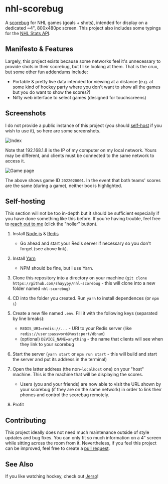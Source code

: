 # nhl-scorebug

A [scorebug](https://en.wikipedia.org/wiki/Score_bug) for NHL games (goals + shots), intended for display on a dedicated ~4", 800x480px screen. This project also includes some typings for the [NHL Stats API](https://gitlab.com/dword4/nhlapi/-/blob/master/stats-api.md).

## Manifesto & Features

Largely, this project exists because some networks feel it's unnecessary to provide shots in their scorebug, but I like looking at them. That is the crux, but some other fun addendums include:

- Portable & pretty live data intended for viewing at a distance (e.g. at some kind of hockey party where you don't want to show all the games but you do want to show the scores?)
- Nifty web interface to select games (designed for touchscreens)
<!--
  - Companion page for mobile phones to select a game from your sofa (currently unrestricted)
-->

## Screenshots

I do not provide a public instance of this project (you should [self-host](#self-hosting) if you wish to use it), so here are some screenshots.

![Index](https://cdn.discordapp.com/attachments/663900311886364673/1050918926915215421/Screenshot_2022-12-09_at_18-32-57_NHL_Scorebug.png)

Note that 192.168.1.8 is the IP of my computer on my local network. Yours may be different, and clients must be connected to the same network to access it.

![Game page](https://cdn.discordapp.com/attachments/663900311886364673/1050918927204634734/Screenshot_2022-12-09_at_18-34-30_NHL_Scorebug.png)

The above shows game ID `2022020001`. In the event that both teams' scores are the same (during a game), neither box is highlighted.

## Self-hosting

This section will not be too in-depth but it should be sufficient especially if you have done something like this before. If you're having trouble, feel free to [reach out to me](https://shay.cat) (click the "holler" button).

1. Install [Node.js](https://nodejs.org/en/) & [Redis](https://redis.io/docs/getting-started/installation/)

   - Go ahead and start your Redis server if necessary so you don't forget (see above link).

2. Install [Yarn](https://yarnpkg.com/getting-started/install)

   - NPM should be fine, but I use Yarn.

3. Clone this repository into a directory on your machine (`git clone https://github.com/shayypy/nhl-scorebug` - this will clone into a new folder named `nhl-scorebug`)
4. CD into the folder you created. Run `yarn` to install dependences (or `npm i`)
5. Create a new file named `.env`. Fill it with the following keys (separated by line breaks):

   - `REDIS_URI=redis://...` - URI to your Redis server (like `redis://user:password@host:port/dbnum`)
   - (optional) `DEVICE_NAME=anything` - the name that clients will see when they link to your scorebug

6. Start the server (`yarn start` or `npm run start` - this will build and start the server and put its address in the terminal)
7. Open the latter address (the non-`localhost` one) on your "host" machine. This is the machine that will be displaying the scores.

   - Users (you and your friends) are now able to visit the URL shown by your scorebug (if they are on the same network) in order to link their phones and control the scorebug remotely.

8. Profit

## Contributing

This project ideally does not need much maintenance outside of style updates and bug fixes. You can only fit so much information on a 4" screen while sitting across the room from it. Nevertheless, if you feel this project can be improved, feel free to create a [pull request](https://github.com/shayypy/nhl-scorebug/pulls).

## See Also

If you like watching hockey, check out [Jerso](https://jerso.fun)!
